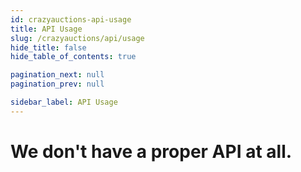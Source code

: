 ```yaml
---
id: crazyauctions-api-usage
title: API Usage
slug: /crazyauctions/api/usage
hide_title: false
hide_table_of_contents: true

pagination_next: null
pagination_prev: null

sidebar_label: API Usage
---
```

# We don't have a proper API at all.